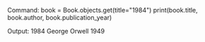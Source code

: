 Command:
book = Book.objects.get(title="1984")
print(book.title, book.author, book.publication_year)

Output:
1984 George Orwell 1949
